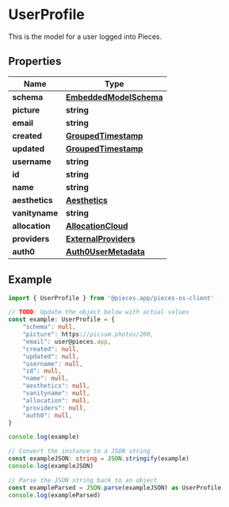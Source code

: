 
# UserProfile

This is the model for a user logged into Pieces.

## Properties

Name | Type
------------ | -------------
**schema** | [**EmbeddedModelSchema**](EmbeddedModelSchema)
**picture** | **string**
**email** | **string**
**created** | [**GroupedTimestamp**](GroupedTimestamp)
**updated** | [**GroupedTimestamp**](GroupedTimestamp)
**username** | **string**
**id** | **string**
**name** | **string**
**aesthetics** | [**Aesthetics**](Aesthetics)
**vanityname** | **string**
**allocation** | [**AllocationCloud**](AllocationCloud)
**providers** | [**ExternalProviders**](ExternalProviders)
**auth0** | [**Auth0UserMetadata**](Auth0UserMetadata)

## Example

```typescript
import { UserProfile } from '@pieces.app/pieces-os-client'

// TODO: Update the object below with actual values
const example: UserProfile = {
    "schema": null,
    "picture": https://picsum.photos/200,
    "email": user@pieces.app,
    "created": null,
    "updated": null,
    "username": null,
    "id": null,
    "name": null,
    "aesthetics": null,
    "vanityname": null,
    "allocation": null,
    "providers": null,
    "auth0": null,
}

console.log(example)

// Convert the instance to a JSON string
const exampleJSON: string = JSON.stringify(example)
console.log(exampleJSON)

// Parse the JSON string back to an object
const exampleParsed = JSON.parse(exampleJSON) as UserProfile
console.log(exampleParsed)
```


